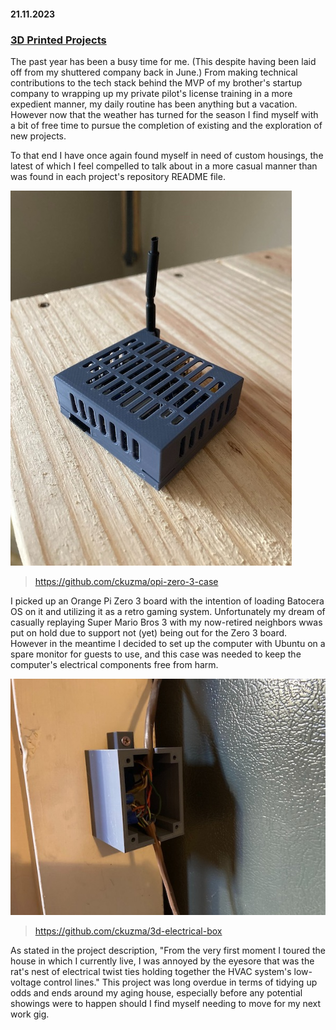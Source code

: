 #### 21.11.2023
### [3D Printed Projects](./2023-11-21-3d-printed-projects.md)

The past year has been a busy time for me.  (This despite having been laid off from my shuttered company back in June.)  From making technical contributions to the tech stack behind the MVP of my brother's startup company to wrapping up my private pilot's license training in a more expedient manner, my daily routine has been anything but a vacation.  However now that the weather has turned for the season I find myself with a bit of free time to pursue the completion of existing and the exploration of new projects.

To that end I have once again found myself in need of custom housings, the latest of which I feel compelled to talk about in a more casual manner than was found in each project's repository README file.

![orange-pi-case](./media/orange-pi-case.jpeg)
> https://github.com/ckuzma/opi-zero-3-case

I picked up an Orange Pi Zero 3 board with the intention of loading Batocera OS on it and utilizing it as a retro gaming system.  Unfortunately my dream of casually replaying Super Mario Bros 3 with my now-retired neighbors wwas put on hold due to support not (yet) being out for the Zero 3 board.  However in the meantime I decided to set up the computer with Ubuntu on a spare monitor for guests to use, and this case was needed to keep the computer's electrical components free from harm.

![electrical-box](./media/electrical-box.jpeg)
> https://github.com/ckuzma/3d-electrical-box

As stated in the project description, "From the very first moment I toured the house in which I currently live, I was annoyed by the eyesore that was the rat's nest of electrical twist ties holding together the HVAC system's low-voltage control lines."  This project was long overdue in terms of tidying up odds and ends around my aging house, especially before any potential showings were to happen should I find myself needing to move for my next work gig.